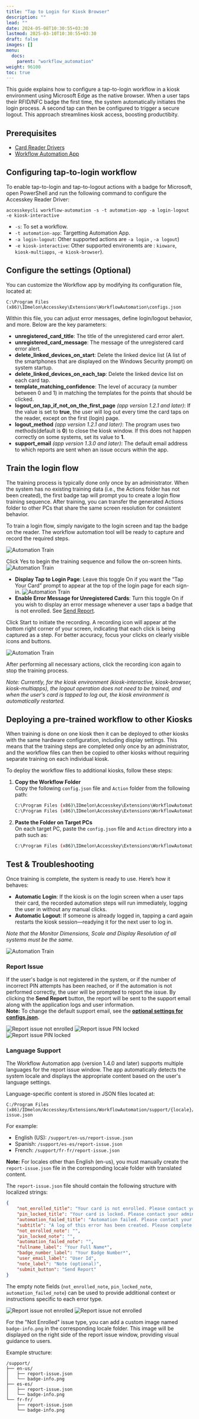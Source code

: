 ```yaml
---
title: "Tap to Login for Kiosk Browser"
description: ""
lead: ""
date: 2024-05-08T10:30:55+03:30
lastmod: 2025-03-10T10:30:55+03:30
draft: false
images: []
menu:
  docs:
    parent: "workflow_automation"
weight: 96100
toc: true
---
```


This guide explains how to configure a tap-to-login workflow in a kiosk environment using Microsoft Edge as the native browser. When a user taps their RFID/NFC badge the first time, the system automatically initiates the login process. A second tap can then be configured to trigger a secure logout. This approach streamlines kiosk access, boosting productibity.

## Prerequisites

- [Card Reader Drivers](https://idmelon.com/docs/downloads)
- [Workflow Automation App](https://idmelon.com/docs/downloads)

## Configuring tap-to-login workflow

To enable tap-to-login and tap-to-logout actions with a badge for Microsoft, open PowerShell and run the following command to configure the Accesskey Reader Driver:

```shell
accesskeycli workflow-automation -s -t automation-app -a login-logout -e kiosk-interactive
```

- `-s`: To set a workflow.
- `-t automation-app`: Targetting Automation App.
- `-a login-logout`: Other supported actions are `-a login` , `-a logout`)
- `-e kiosk-interactive`: Other supported environemts are : `kioware`, `kiosk-multiapps`, `-e kiosk-browser`).

## Configure the settings (Optional)

You can customize the Workflow app by modifying its configuration file, located at:

```shell
C:\Program Files (x86)\IDmelon\Accesskey\Extensions\WorkflowAutomation\configs.json
```

Within this file, you can adjust error messages, define login/logout behavior, and more. Below are the key parameters:

- **unregistered_card_title**: The title of the unregistered card error alert.
- **unregistered_card_message**: The message of the unregistered card error alert.
- **delete_linked_devices_on_start**: Delete the linked device list (A list of the smartphones that are displayed on the Windows Security prompt) on system startup.
- **delete_linked_devices_on_each_tap**: Delete the linked device list on each card tap.
- **template_matching_confidence**: The level of accuracy (a number between 0 and 1) in matching the templates for the points that should be clicked.
- **logout_on_tap_if_not_on_the_first_page** *(app version 1.2.1 and later)*: If the value is set to **true**, the user will log out every time the card taps on the reader, except on the first (login) page.
- **logout_method** *(app version 1.2.1 and later)*: The program uses two methods(default is **0**) to close the kiosk window. If this does not happen correctly on some systems, set its value to **1**.
- **support_email** *(app version 1.3.0 and later)*: The default email address to which reports are sent when an issue occurs within the app.

## Train the login flow

The training process is typically done only once by an administrator. When the system has no existing training data (i.e., the Actions folder has not been created), the first badge tap will prompt you to create a login flow training sequence. After training, you can transfer the generated Actions folder to other PCs that share the same screen resolution for consistent behavior.

To train a login flow, simply navigate to the login screen and tap the badge on the reader. The workflow automation tool will be ready to capture and record the required steps.

![Automation Train](/images/vendor/workflow_automation/automation_app/no_workflow_found.png)

Click Yes to begin the training sequence and follow the on-screen hints.
![Automation Train](/images/vendor/workflow_automation/automation_app/training_hints_window.png)

- **Display Tap to Login Page**: Leave this toggle On if you want the “Tap Your Card” prompt to appear at the top of the login page for each sign-in.
![Automation Train](/images/vendor/workflow_automation/automation_app/tap_card_alert.png)
- **Enable Error Message for Unregistered Cards**: Turn this toggle On if you wish to display an error message whenever a user taps a badge that is not enrolled. See [Send Report](#report-issue).

Click Start to initiate the recording. A recording icon will appear at the bottom right corner of your screen, indicating that each click is being captured as a step. For better accuracy, focus your clicks on clearly visible icons and buttons.

![Automation Train](/images/vendor/workflow_automation/automation_app/recording_icon.png)

After performing all necessary actions, click the recording icon again to stop the training process.

*Note: Currently, for the kiosk environment (kiosk-interactive, kiosk-browser, kiosk-multiapps), the logout operation does not need to be trained, and when the user's card is tapped to log out, the kiosk environment is automatically restarted.*

## Deploying a pre-trained workflow to other Kiosks

When training is done on one kiosk then it can be deployed to other kiosks with the same hardware configuration, including display settings. This means that the training steps are completed only once by an administrator, and the workflow files can then be copied to other kiosks without requiring separate training on each individual kiosk.

To deploy the workflow files to additional kiosks, follow these steps:

1. **Copy the Workflow Folder**<br>
   Copy the following `config.json` file and `Action` folder from the following path:

   ```bash
   C:\Program Files (x86)\IDmelon\Accesskey\Extensions\WorkflowAutomation\Actions
   C:\Program Files (x86)\IDmelon\Accesskey\Extensions\WorkflowAutomation\configs.json
   ```

2. **Paste the Folder on Target PCs**  
   On each target PC, paste the `config.json` file and `Action` directory into a path such as:

   ```bash
   C:\Program Files (x86)\IDmelon\Accesskey\Extensions\WorkflowAutomation\
   ```

## Test & Troubleshooting

Once training is complete, the system is ready to use. Here’s how it behaves:

- **Automatic Login**: If the kiosk is on the login screen when a user taps their card, the recorded automation steps will run immediately, logging the user in without any manual clicks.
- **Automatic Logout**: If someone is already logged in, tapping a card again restarts the kiosk session—readying it for the next user to log in.

*Note that the Monitor Dimensions, Scale and Display Resolution of all systems must be the same.*

![Automation Train](/images/vendor/workflow_automation/automation_app/screen_resolution.png)

### Report Issue

If the user's badge is not registered in the system, or if the number of incorrect PIN attempts has been reached, or if the automation is not performed correctly, the user will be prompted to report the issue. By clicking the **Send Report** button, the report will be sent to the support email along with the application logs and user information.<br>
**Note:** To change the default support email, see the **[optional settings for configs.json](#configure-the-settings-optional).**

![Report issue not enrolled](/images/vendor/workflow_automation/automation_app/report_issue_not_enrolled.png)
![Report issue PIN locked](/images/vendor/workflow_automation/automation_app/report_issue_pin_locked.png)
![Report issue PIN locked](/images/vendor/workflow_automation/automation_app/report_issue_automation_failed.png)

### Language Support

The Workflow Automation app (version 1.4.0 and later) supports multiple languages for the report issue window. The app automatically detects the system locale and displays the appropriate content based on the user's language settings.

Language-specific content is stored in JSON files located at:

```shell
C:/Program Files (x86)/IDmelon/Accesskey/Extensions/WorkflowAutomation/support/{locale}/report-issue.json
```

For example:

- English (US): `/support/en-us/report-issue.json`
- Spanish: `/support/es-es/report-issue.json`
- French: `/support/fr-fr/report-issue.json`

**Note:** For locales other than English (en-us), you must manually create the `report-issue.json` file in the corresponding locale folder with translated content.

The `report-issue.json` file should contain the following structure with localized strings:

```json
{
    "not_enrolled_title": "Your card is not enrolled. Please contact your administrator.",
    "pin_locked_title": "Your card is locked. Please contact your administrator.",
    "automation_failed_title": "Automation failed. Please contact your administrator.",
    "subtitle": "A log of this error has been created. Please complete the form below and click Send Report to submit this error to the HelpDesk.",
    "not_enrolled_note": "",
    "pin_locked_note": "",
    "automation_failed_note": "",
    "fullname_label": "Your Full Name*",
    "badge_number_label": "Your Badge Number*",
    "user_email_label": "User Id",
    "note_label": "Note (optional)",
    "submit_button": "Send Report"
}
```

The empty note fields (`not_enrolled_note`, `pin_locked_note`, `automation_failed_note`) can be used to provide additional context or instructions specific to each error type.

![Report issue not enrolled](/images/vendor/workflow_automation/automation_app/report_issue_not_enrolled_guide.png)
![Report issue not enrolled](/images/vendor/workflow_automation/automation_app/report_issue_pin_locked_guide.png)

For the "Not Enrolled" issue type, you can add a custom image named `badge-info.png` in the corresponding locale folder. This image will be displayed on the right side of the report issue window, providing visual guidance to users.

Example structure:

```shell
/support/
├── en-us/
│   ├── report-issue.json
│   └── badge-info.png
├── es-es/
│   ├── report-issue.json
│   └── badge-info.png
└── fr-fr/
    ├── report-issue.json
    └── badge-info.png
```
